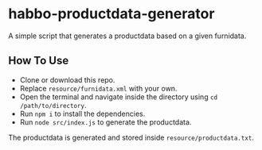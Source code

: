 # habbo-productdata-generator

A simple script that generates a productdata based on a given furnidata.

## How To Use

- Clone or download this repo.
- Replace `resource/furnidata.xml` with your own.
- Open the terminal and navigate inside the directory using `cd /path/to/directory`.
- Run `npm i` to install the dependencies.
- Run `node src/index.js` to generate the productdata.

The productdata is generated and stored inside `resource/productdata.txt`.
